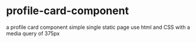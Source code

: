 # profile-card-component
a profile card component simple single static page use html and CSS  with a media query of 375px
